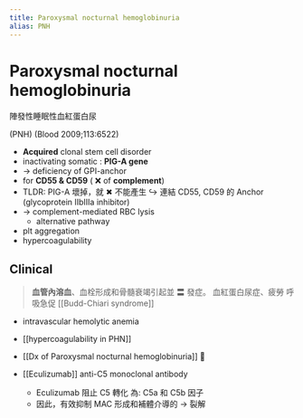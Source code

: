 ```yaml
---
title: Paroxysmal nocturnal hemoglobinuria
alias: PNH
---
```


# Paroxysmal nocturnal hemoglobinuria

陣發性睡眠性血紅蛋白尿

(PNH) (Blood 2009;113:6522)

- **Acquired** clonal stem cell disorder
- inactivating somatic : **PIG-A gene**
- → deficiency of GPI-anchor
- for **CD55 & CD59** ( ❌ of **complement**)
- TLDR: PIG-A 壞掉，就 ✖ 不能產生 ↪ 連結 CD55, CD59 的 Anchor (glycoprotein IIbIIIa inhibitor)
- → complement-mediated RBC lysis
  - alternative pathway
- plt aggregation
- hypercoagulability

## Clinical

> **血管內溶血**、血栓形成和骨髓衰竭引起並 〓 發症。
> 血紅蛋白尿症、疲勞 呼吸急促
> [[Budd-Chiari syndrome]]

- intravascular hemolytic anemia
- [[hypercoagulability in PHN]]

- [[Dx of Paroxysmal nocturnal hemoglobinuria]] 󰒗

- [[Eculizumab]] anti-C5 monoclonal antibody
  - Eculizumab 阻止 C5 轉化 為: C5a 和 C5b 因子
  - 因此，有效抑制 MAC 形成和補體介導的 → 裂解
